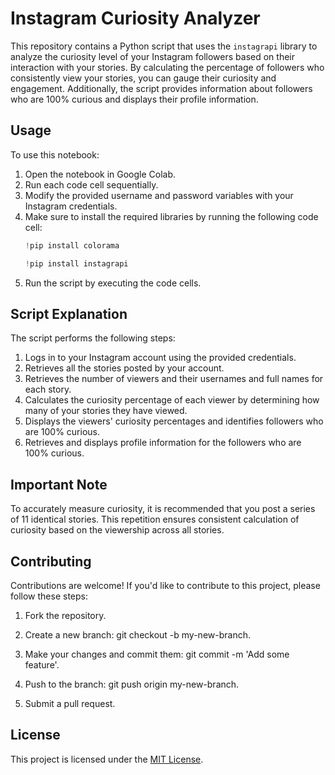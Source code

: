 # Instagram Curiosity Analyzer

This repository contains a Python script that uses the `instagrapi` library to analyze the curiosity level of your Instagram followers based on their interaction with your stories. By calculating the percentage of followers who consistently view your stories, you can gauge their curiosity and engagement. Additionally, the script provides information about followers who are 100% curious and displays their profile information.

## Usage


To use this notebook:


  1. Open the notebook in Google Colab.
  2. Run each code cell sequentially.
  3. Modify the provided username and password variables with your Instagram credentials.
  4. Make sure to install the required libraries by running the following code cell:
      ```python
      !pip install colorama
      ```
     ```python
     !pip install instagrapi
      ```
5. Run the script by executing the code cells.

## Script Explanation

The script performs the following steps:

   1. Logs in to your Instagram account using the provided credentials.
   2. Retrieves all the stories posted by your account.
   3. Retrieves the number of viewers and their usernames and full names for each story.
   4. Calculates the curiosity percentage of each viewer by determining how many of your stories they have viewed.
   5. Displays the viewers' curiosity percentages and identifies followers who are 100% curious.
   6. Retrieves and displays profile information for the followers who are 100% curious.


## Important Note

To accurately measure curiosity, it is recommended that you post a series of 11 identical stories. This repetition ensures consistent calculation of curiosity based on the viewership across all stories.


## Contributing

Contributions are welcome! If you'd like to contribute to this project, please follow these steps:

1.  Fork the repository.

2. Create a new branch: git checkout -b my-new-branch.

3. Make your changes and commit them: git commit -m 'Add some feature'.

4. Push to the branch: git push origin my-new-branch.

5. Submit a pull request.

    

## License

This project is licensed under the [MIT License](https://opensource.org/license/mit/).
